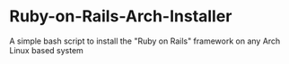 # Ruby-on-Rails-Arch-Installer
A simple bash script to install the "Ruby on Rails" framework on any Arch Linux based system
